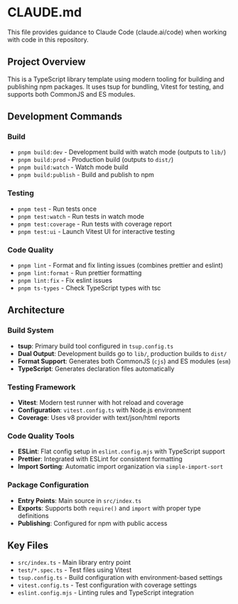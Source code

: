 # CLAUDE.md

This file provides guidance to Claude Code (claude.ai/code) when working with code in this repository.

## Project Overview
This is a TypeScript library template using modern tooling for building and publishing npm packages. It uses tsup for bundling, Vitest for testing, and supports both CommonJS and ES modules.

## Development Commands

### Build
- `pnpm build:dev` - Development build with watch mode (outputs to `lib/`)
- `pnpm build:prod` - Production build (outputs to `dist/`)
- `pnpm build:watch` - Watch mode build
- `pnpm build:publish` - Build and publish to npm

### Testing
- `pnpm test` - Run tests once
- `pnpm test:watch` - Run tests in watch mode
- `pnpm test:coverage` - Run tests with coverage report
- `pnpm test:ui` - Launch Vitest UI for interactive testing

### Code Quality
- `pnpm lint` - Format and fix linting issues (combines prettier and eslint)
- `pnpm lint:format` - Run prettier formatting
- `pnpm lint:fix` - Fix eslint issues
- `pnpm ts-types` - Check TypeScript types with tsc

## Architecture

### Build System
- **tsup**: Primary build tool configured in `tsup.config.ts`
- **Dual Output**: Development builds go to `lib/`, production builds to `dist/`
- **Format Support**: Generates both CommonJS (`cjs`) and ES modules (`esm`)
- **TypeScript**: Generates declaration files automatically

### Testing Framework
- **Vitest**: Modern test runner with hot reload and coverage
- **Configuration**: `vitest.config.ts` with Node.js environment
- **Coverage**: Uses v8 provider with text/json/html reports

### Code Quality Tools
- **ESLint**: Flat config setup in `eslint.config.mjs` with TypeScript support
- **Prettier**: Integrated with ESLint for consistent formatting
- **Import Sorting**: Automatic import organization via `simple-import-sort`

### Package Configuration
- **Entry Points**: Main source in `src/index.ts`
- **Exports**: Supports both `require()` and `import` with proper type definitions
- **Publishing**: Configured for npm with public access

## Key Files
- `src/index.ts` - Main library entry point
- `test/*.spec.ts` - Test files using Vitest
- `tsup.config.ts` - Build configuration with environment-based settings
- `vitest.config.ts` - Test configuration with coverage settings
- `eslint.config.mjs` - Linting rules and TypeScript integration